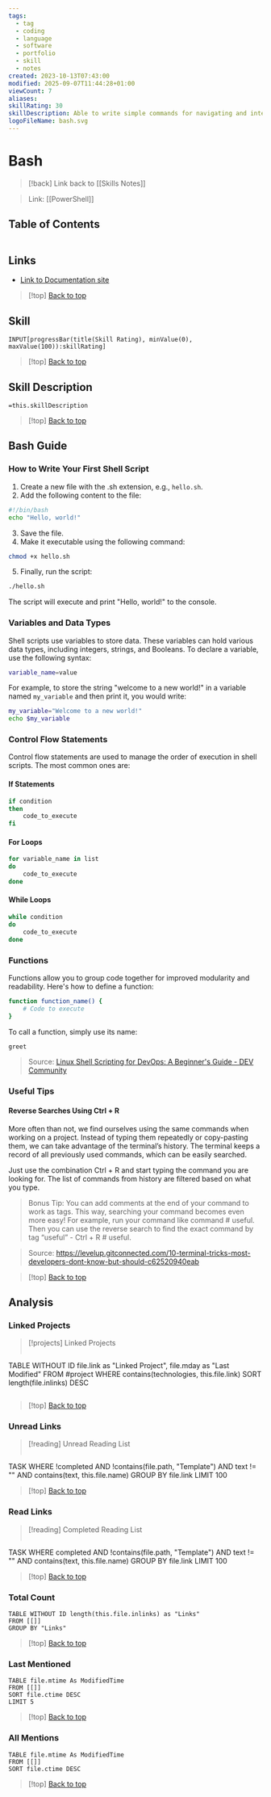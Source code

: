 ```yaml
---
tags:
  - tag
  - coding
  - language
  - software
  - portfolio
  - skill
  - notes
created: 2023-10-13T07:43:00
modified: 2025-09-07T11:44:28+01:00
viewCount: 7
aliases:
skillRating: 30
skillDescription: Able to write simple commands for navigating and interacting with folders and files.
logoFileName: bash.svg
---
```

# Bash

> [!back] Link back to [[Skills Notes]]

> Link: [[PowerShell]]

## Table of Contents 

```table-of-contents
```

## Links

- [Link to Documentation site](https://bangsluke-documentation.netlify.app/docs/Project%20Set%20Up%20to%20Release/4Development#react)

>[!top] [Back to top](#Table%20of%20Contents)

## Skill

```meta-bind  
INPUT[progressBar(title(Skill Rating), minValue(0), maxValue(100)):skillRating]  
```

>[!top] [Back to top](#Table%20of%20Contents)

## Skill Description

`=this.skillDescription`

>[!top] [Back to top](#Table%20of%20Contents)

## Bash Guide

### How to Write Your First Shell Script

1. Create a new file with the .sh extension, e.g., `hello.sh`.
2. Add the following content to the file:  

```bash
#!/bin/bash
echo "Hello, world!"
```

3. Save the file.
4. Make it executable using the following command:  

```bash
chmod +x hello.sh
```

5. Finally, run the script:

```bash
./hello.sh
```

The script will execute and print "Hello, world!" to the console.

### Variables and Data Types

Shell scripts use variables to store data. These variables can hold various data types, including integers, strings, and Booleans. To declare a variable, use the following syntax:  

```bash
variable_name=value
```

For example, to store the string "welcome to a new world!" in a variable named `my_variable` and then print it, you would write:

```bash
my_variable="Welcome to a new world!"
echo $my_variable
```

### Control Flow Statements

Control flow statements are used to manage the order of execution in shell scripts. The most common ones are:

#### If Statements

```bash
if condition
then
    code_to_execute
fi
```

#### For Loops

```bash
for variable_name in list
do
    code_to_execute
done
```

#### While Loops

```bash
while condition
do
    code_to_execute
done
```

### Functions

Functions allow you to group code together for improved modularity and readability. Here's how to define a function:  

```bash
function function_name() {
    # Code to execute
}
```

To call a function, simply use its name:  

```bash
greet
```

> Source: [Linux Shell Scripting for DevOps: A Beginner's Guide - DEV Community](https://dev.to/arbythecoder/linux-shell-scripting-for-devops-a-beginners-guide-1fgf)

### Useful Tips

#### Reverse Searches Using Ctrl + R

More often than not, we find ourselves using the same commands when working on a project. Instead of typing them repeatedly or copy-pasting them, we can take advantage of the terminal’s history. The terminal keeps a record of all previously used commands, which can be easily searched.

Just use the combination Ctrl + R and start typing the command you are looking for. The list of commands from history are filtered based on what you type.

> Bonus Tip: You can add comments at the end of your command to work as tags. This way, searching your command becomes even more easy!
> For example, run your command like command # useful. Then you can use the reverse search to find the exact command by tag “useful” - Ctrl + R # useful.

> Source: <https://levelup.gitconnected.com/10-terminal-tricks-most-developers-dont-know-but-should-c62520940eab>

>[!top] [Back to top](#Table%20of%20Contents)

## Analysis

### Linked Projects

>[!projects] Linked Projects
>```dataview
TABLE WITHOUT ID file.link as "Linked Project", file.mday as "Last Modified"
FROM #project 
WHERE contains(technologies, this.file.link)
SORT length(file.inlinks) DESC
>```

>[!top] [Back to top](#Table%20of%20Contents)

### Unread Links

>[!reading] Unread Reading List
>```dataview
TASK
WHERE !completed AND !contains(file.path, "Template") AND text != "" AND contains(text, this.file.name)
GROUP BY file.link
LIMIT 100

>[!top] [Back to top](#Table%20of%20Contents)

### Read Links

>[!reading] Completed Reading List
>```dataview
TASK
WHERE completed AND !contains(file.path, "Template") AND text != "" AND contains(text, this.file.name)
GROUP BY file.link
LIMIT 100

>[!top] [Back to top](#Table%20of%20Contents)

### Total Count

```dataview
TABLE WITHOUT ID length(this.file.inlinks) as "Links"
FROM [[]]
GROUP BY "Links"
```

>[!top] [Back to top](#Table%20of%20Contents)

### Last Mentioned

```dataview
TABLE file.mtime As ModifiedTime
FROM [[]]
SORT file.ctime DESC
LIMIT 5
```

>[!top] [Back to top](#Table%20of%20Contents)

### All Mentions

```dataview
TABLE file.mtime As ModifiedTime
FROM [[]]
SORT file.ctime DESC
```

>[!top] [Back to top](#Table%20of%20Contents)